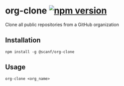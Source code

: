 # org-clone [![npm version](https://badge.fury.io/js/%40scanf%2Forg-clone.svg)](https://badge.fury.io/js/%40scanf%2Forg-clone)

Clone all public repositories from a GitHub organization

## Installation

    npm install -g @scanf/org-clone

## Usage

    org-clone <org_name>
